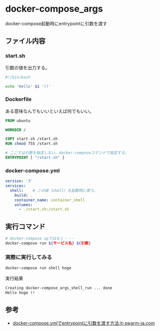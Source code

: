 # docker-compose_args
docker-compose起動時にentrypointに引数を渡す

## ファイル内容

### start.sh

引数の値を出力する。
``` sh
#!/bin/bash

echo 'Hello' $1 '!!'
```

### Dockerfile

ある意味なんでもいいといえば何でもいい。
``` Dockerfile
FROM ubuntu

WORKDIR /

COPY start.sh /start.sh
RUN chmod 755 /start.sh

# ここでは引数を指定しない。docker-composeコマンドで指定する。
ENTRYPOINT [ "/start.sh" ]

```

### docker-compose.yml

``` yml
version: '3'
services:
  shell:    # この値（shell）を起動時に使う。
    build: .
    container_name: container_shell
    volumes:
      - ./start.sh:/start.sh

```

## 実行コマンド

``` sh
# docker-compose upではなく・・・
docker-compose run ${サービス名} ${引数}
```

### 実際に実行してみる

``` sh
docker-compose run shell hoge
```

実行結果

``` sh
Creating docker-compose_args_shell_run ... done
Hello hoge !!
```

## 参考

- [docker-compose.ymlでentrypointに引数を渡す方法:it-swarm-ja.com](https://www.it-swarm-ja.com/ja/docker-compose/dockercomposeyml%E3%81%A7entrypoint%E3%81%AB%E5%BC%95%E6%95%B0%E3%82%92%E6%B8%A1%E3%81%99%E6%96%B9%E6%B3%95/826203749/)